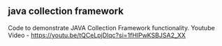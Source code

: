 java collection framework
---

Code to demonstrate JAVA Collection Framework functionality.
Youtube Video - https://youtu.be/tQCeLpjDlqc?si=1fHlPwKSBJSA2_XX